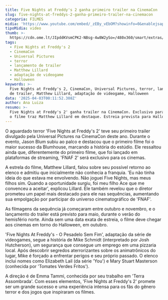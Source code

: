 ```yaml
---
title: Five Nights at Freddy's 2 ganha primeiro trailer na CinemaCon
slug: five-nights-at-freddys-2-ganha-primeiro-trailer-na-cinemacon
categoria: FILMES
midia: 'https://www.youtube.com/embed/_zEBy_vEbOM?showinfo=0&enablejsapi=1'
tipoMidia: video
thumb: >-
  https://cdn.ome.lt/JIpddKVsmCPK2-NBsg-4w8W2ySo=/480x360/smart/extras/conteudos/omelete_THUMB_-_2025-03-24T140025.061.png
tags:
  - Five Nights at Freddy's 2
  - CinemaCon
  - Universal Pictures
  - terror
  - lançamento de trailer
  - Matthew Lillard
  - adaptação de videogame
  - Halloween
keywords: >-
  Five Nights at Freddy's 2, CinemaCon, Universal Pictures, terror, lançamento
  de trailer, Matthew Lillard, adaptação de videogame, Halloween
data: '2025-04-03T00:11:52.308Z'
author: Ana Luiza
resumo: >-
  Five Nights at Freddy's 2' ganha trailer na CinemaCon. Exclusivo para cinemas,
  o filme traz Matthew Lillard em destaque. Estreia prevista para Halloween.
---
```


O aguardado terror 'Five Nights at Freddy's 2' teve seu primeiro trailer divulgado pela Universal Pictures na CinemaCon deste ano. Durante o evento, Jason Blum subiu ao palco e destacou que o primeiro filme foi o maior sucesso da Blumhouse, marcando a história do estúdio. Ele ressaltou ainda que, diferentemente do primeiro filme, que foi lançado em plataformas de streaming, 'FNAF 2' será exclusivo para os cinemas.

A estrela do filme, Matthew Lillard, falou sobre seu possível retorno ao elenco e admitiu que inicialmente não conhecia a franquia. 'Eu não tinha ideia do que estava me envolvendo. Não joguei Five Nights, mas meus filhos sim. Quando a oportunidade surgiu, foi meu filho Ace que me convenceu a aceitar', explicou Lillard. Ele também revelou que o diretor prometeu um papel mais destacado para ele nas sequências, aumentando sua empolgação por participar do universo cinematográfico de 'FNAF'.

As filmagens da sequência já começaram entre outubro e novembro, e o lançamento do trailer está previsto para maio, durante o verão do hemisfério norte. Ainda sem uma data exata de estreia, o filme deve chegar aos cinemas em torno do Halloween, em outubro.

'Five Nights At Freddy's - O Pesadelo Sem Fim', adaptação da série de videogames, segue a história de Mike Schmidt (interpretado por Josh Hutcherson), um segurança que consegue um emprego em uma pizzaria local. Após descobrir segredos aterrorizantes sobre os animatrônicos do lugar, Mike é forçado a enfrentar perigos e seu próprio passado. O elenco inclui nomes como Elizabeth Lail (da série 'You') e Mary Stuart Masterson (conhecida por 'Tomates Verdes Fritos').

A direção é de Emma Tammi, conhecida por seu trabalho em 'Terra Assombrada'. Com esses elementos, 'Five Nights at Freddy's 2' promete ser um grande sucesso e uma experiência intensa para os fãs do gênero terror e dos jogos que inspiraram os filmes.
